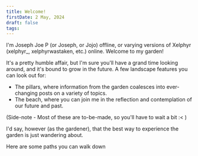 ```yaml
---
title: Welcome!
firstDate: 2 May, 2024
draft: false
tags:
---
```

I'm Joseph Joe P (or Joseph, or Jojo) offline, or varying versions of Xelphyr (xelphyr_, xelphyrwastaken, etc.) online. Welcome to my garden! 

It's a pretty humble affair, but I'm sure you'll have a grand time looking around, and it's bound to grow in the future. A few landscape features you can look out for:
- The pillars, where information from the garden coalesces into ever-changing posts on a variety of topics.
- The beach, where you can join me in the reflection and contemplation of our future and past. 

(Side-note - Most of these are to-be-made, so you'll have to wait a bit :< )

I'd say, however (as the gardener), that the best way to experience the garden is just wandering about.

Here are some paths you can walk down

